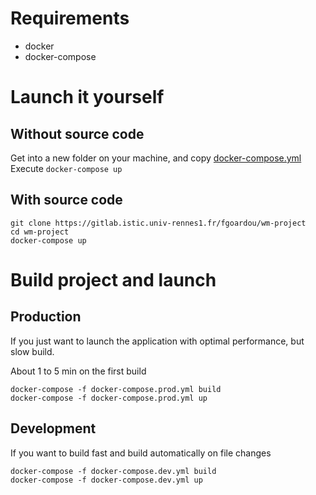 # Requirements
- docker
- docker-compose


# Launch it yourself
## Without source code
Get into a new folder on your machine, and copy [docker-compose.yml](../docker-compose.yml)\
Execute `docker-compose up`
## With source code
```shell
git clone https://gitlab.istic.univ-rennes1.fr/fgoardou/wm-project
cd wm-project
docker-compose up
```

# Build project and launch
## Production
If you just want to launch the application with optimal performance, but slow build.

About 1 to 5 min on the first build
```shell
docker-compose -f docker-compose.prod.yml build
docker-compose -f docker-compose.prod.yml up
```

## Development
If you want to build fast and build automatically on file changes
```shell
docker-compose -f docker-compose.dev.yml build
docker-compose -f docker-compose.dev.yml up
```
